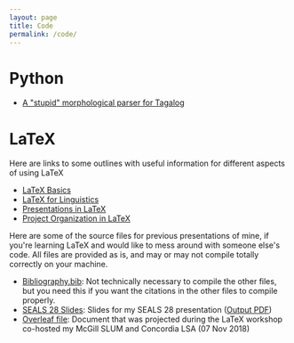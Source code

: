 ```yaml
---
layout: page
title: Code
permalink: /code/
---
```


# Python
- [A "stupid" morphological parser for Tagalog](https://github.com/henrison/stupid-parser-for-tagalog)

# LaTeX
Here are links to some outlines with useful information for different aspects of using LaTeX
- [LaTeX Basics](https://paper.dropbox.com/doc/LaTeX-Basics-ns6kqwgWbj0D5tH4zyvTU?_tk=share_copylink)
- [LaTeX for Linguistics](https://paper.dropbox.com/doc/LaTeX-for-Linguistics-jcUWD05nmBwq0EWT3DurU?_tk=share_copylink)
- [Presentations in LaTeX](https://paper.dropbox.com/doc/Presentations-with-LaTeX-YmJeC6h9ywbBp4Eee8Xhz?_tk=share_copylink)
- [Project Organization in LaTeX](https://paper.dropbox.com/doc/LaTeX-Project-Management-sn0sDfVmcvgilqmPT6ECe?_tk=share_copylink)

Here are some of the source files for previous presentations of mine, if you're learning LaTeX and would like to mess around with someone else's code.
All files are provided as is, and may or may not compile totally correctly on your machine.
- [Bibliography.bib](/files/latex/Bibliography.bib): Not technically necessary to compile the other files, but you need this if you want the citations in the other files to compile properly.
- [SEALS 28 Slides](/files/latex/seals28-slides.tex): Slides for my SEALS 28 presentation ([Output PDF](/files/latex/seals28-slides.pdf))
- [Overleaf file](https://www.overleaf.com/read/nqcbtwcnmvmk): Document that was projected during the LaTeX workshop co-hosted my McGill SLUM and Concordia LSA (07 Nov 2018)
